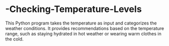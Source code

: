 # -Checking-Temperature-Levels
This Python program takes the temperature as input and categorizes the weather conditions. It provides recommendations based on the temperature range, such as staying hydrated in hot weather or wearing warm clothes in the cold.
